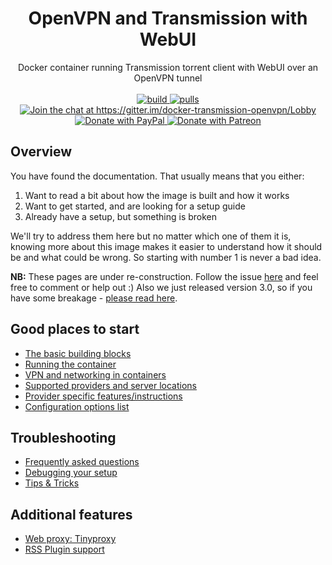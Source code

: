 <h1 align="center">
  OpenVPN and Transmission with WebUI
</h1>

<p align="center">
  Docker container running Transmission torrent client with WebUI over an OpenVPN tunnel
  <br/><br/>

  <a href="https://hub.docker.com/r/haugene/transmission-openvpn/">
    <img alt="build" src="https://img.shields.io/docker/automated/haugene/transmission-openvpn.svg" />
  </a>
  <a href="https://hub.docker.com/r/haugene/transmission-openvpn/">
    <img alt="pulls" src="https://img.shields.io/docker/pulls/haugene/transmission-openvpn.svg" />
  </a>
  <a href="https://gitter.im/docker-transmission-openvpn/Lobby?utm_source=badge&utm_medium=badge&utm_campaign=pr-badge&utm_content=badge">
    <img alt="Join the chat at https://gitter.im/docker-transmission-openvpn/Lobby" src="https://badges.gitter.im/docker-transmission-openvpn/Lobby.svg" />
  </a>
  <a href="https://www.paypal.com/cgi-bin/webscr?cmd=_s-xclick&hosted_button_id=73XHRSK65KQYC">
    <img alt="Donate with PayPal" src="https://img.shields.io/badge/Donate-PayPal-green.svg">
  </a>
  <a href="https://www.patreon.com/haugene">
    <img alt="Donate with Patreon" src="https://github.com/haugene/docker-transmission-openvpn/raw/master/images/patreon.png">
  </a>
</p>

## Overview

You have found the documentation. That usually means that you either:

1. Want to read a bit about how the image is built and how it works
2. Want to get started, and are looking for a setup guide
3. Already have a setup, but something is broken

We'll try to address them here but no matter which one of them it is, knowing
more about this image makes it easier to understand how it should be and what
could be wrong. So starting with number 1 is never a bad idea.

**NB:** These pages are under re-construction. Follow the issue [here](https://github.com/haugene/docker-transmission-openvpn/issues/1558) and feel free to comment or help out :) Also we just released version 3.0, so if you have some breakage - [please read here](v3.md).

## Good places to start

* [The basic building blocks](building-blocks.md)
* [Running the container](run-container.md)
* [VPN and networking in containers](vpn-networking.md)
* [Supported providers and server locations](supported-providers.md)
* [Provider specific features/instructions](provider-specific.md)
* [Configuration options list](config-options.md)

## Troubleshooting

* [Frequently asked questions](faq.md)
* [Debugging your setup](debug.md)
* [Tips & Tricks](tips-tricks.md)

## Additional features

* [Web proxy: Tinyproxy](web-proxy.md)
* [RSS Plugin support](rss-plugin.md)